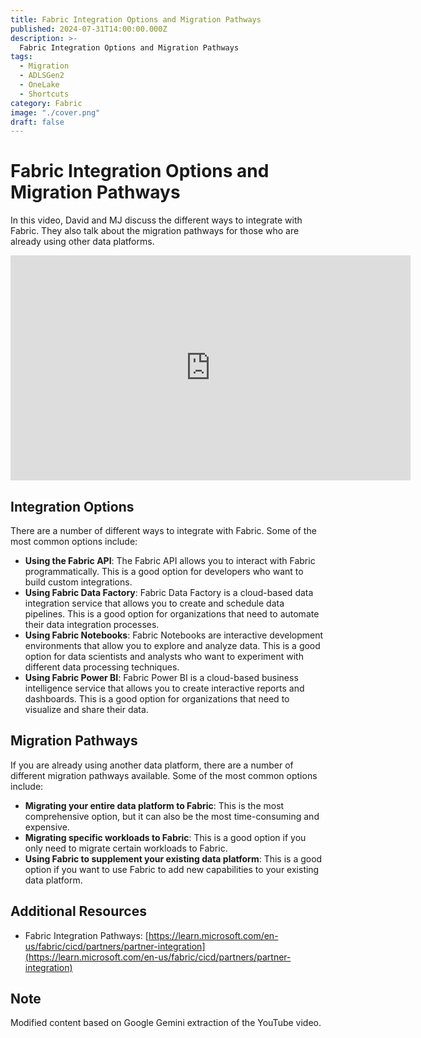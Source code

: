 ```yaml
---
title: Fabric Integration Options and Migration Pathways
published: 2024-07-31T14:00:00.000Z
description: >-
  Fabric Integration Options and Migration Pathways
tags:
  - Migration
  - ADLSGen2
  - OneLake
  - Shortcuts
category: Fabric
image: "./cover.png"
draft: false
---
```


# Fabric Integration Options and Migration Pathways

In this video, David and MJ discuss the different ways to integrate with Fabric. They also talk about the migration pathways for those who are already using other data platforms.

<iframe width="640" height="360" src="https://www.youtube.com/embed/Euhjpy2w8Kw" title="Fabric Integration Options and Migration Pathways" frameborder="0" allow="accelerometer; autoplay; clipboard-write; encrypted-media; gyroscope; picture-in-picture; web-share" referrerpolicy="strict-origin-when-cross-origin" allowfullscreen></iframe>

## Integration Options
There are a number of different ways to integrate with Fabric. Some of the most common options include:

* **Using the Fabric API**: The Fabric API allows you to interact with Fabric programmatically. This is a good option for developers who want to build custom integrations.
* **Using Fabric Data Factory**: Fabric Data Factory is a cloud-based data integration service that allows you to create and schedule data pipelines. This is a good option for organizations that need to automate their data integration processes.
* **Using Fabric Notebooks**: Fabric Notebooks are interactive development environments that allow you to explore and analyze data. This is a good option for data scientists and analysts who want to experiment with different data processing techniques.
* **Using Fabric Power BI**: Fabric Power BI is a cloud-based business intelligence service that allows you to create interactive reports and dashboards. This is a good option for organizations that need to visualize and share their data.

## Migration Pathways
If you are already using another data platform, there are a number of different migration pathways available. Some of the most common options include:

* **Migrating your entire data platform to Fabric**: This is the most comprehensive option, but it can also be the most time-consuming and expensive.
* **Migrating specific workloads to Fabric**: This is a good option if you only need to migrate certain workloads to Fabric.
* **Using Fabric to supplement your existing data platform**: This is a good option if you want to use Fabric to add new capabilities to your existing data platform.

## Additional Resources
* Fabric Integration Pathways: [https://learn.microsoft.com/en-us/fabric/cicd/partners/partner-integration](https://learn.microsoft.com/en-us/fabric/cicd/partners/partner-integration)

## Note
Modified content based on Google Gemini extraction of the YouTube video.